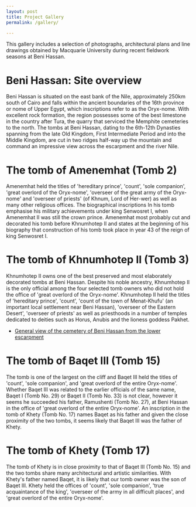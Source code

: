 ```yaml
---
layout: post
title: Project Gallery
permalink: /gallery/

---
```



<!-- <amp-img width="600" height="300" layout="responsive" src="http://lorempixel.com/600/300/sports"></amp-img> -->

<main id="content" role="main" class="content">

This gallery includes a selection of photographs, architectural plans and line drawings obtained by Macquarie University during recent fieldwork seasons at Beni Hassan. 

# Beni Hassan: Site overview

Beni Hassan is situated on the east bank of the Nile, approximately 250km south of Cairo and falls within the ancient boundaries of the 16th province or nome of Upper Egypt, which inscriptions refer to as the Oryx-nome. With excellent rock formation, the region possesses some of the best limestone in the country after Tura, the quarry that serviced the Memphite cemeteries to the north. The tombs at Beni Hassan, dating to the 6th-12th Dynasties spanning from the late Old Kingdom, First Intermediate Period and into the Middle Kingdom, are cut in two ridges half-way up the mountain and command an impressive view across the escarpment and the river Nile. 

# The tomb of Amenemhat  (Tomb 2)

Amenemhat held the titles of 'hereditary prince', 'count', 'sole companion', 'great overlord of the Oryx-nome', 'overseer of the great army of the Oryx-nome' and 'overseer of priests' (of Khnum, Lord of Her-wer) as well as many other religious offices. The biographical inscriptions In his tomb emphasise his military achievements under king Senwosret I, when Amenemhat II was still the crown prince. Amenemhat most probably cut and decorated his tomb before Khnumhotep II and states at the beginning of his biography that construction of his tomb took place in year 43 of the reign of king Senwosret I.

# The tomb of Khnumhotep II (Tomb 3)

Khnumhotep II owns one of the best preserved and most elaborately decorated tombs at Beni Hassan. Despite his noble ancestry, Khnumhotep II is the only official among the four selected tomb owners who did not hold the office of 'great overlord of the Oryx-nome'. Khnumhotep II held the titles of 'hereditary prince', 'count', 'count of the town of Menat-Khufu' (an important local settlement near Beni Hassan), 'overseer of the Eastern Desert', 'overseer of priests' as well as priesthoods in a number of temples dedicated to deities such as Horus, Anubis and the lioness goddess Pakhet.

* [General view of the cemetery of Beni Hassan from the lower escarpment](/gallery/General-view-of-the-cemetery-of-Beni-Hassan-from-the-lower-escarpment/)

# The tomb of Baqet III (Tomb 15)

The tomb is one of the largest on the cliff and Baqet III held the titles of 'count', 'sole companion', and 'great overlord of the entire Oryx-nome'. Whether Baqet III was related to the earlier officials of the same name, Baqet I (Tomb No. 29) or Baqet II (Tomb No. 33) is not clear, however it seems he succeeded his father, Ramushenti (Tomb No. 27), at Beni Hassan in the office of 'great overlord of the entire Oryx-nome'. An inscription in the tomb of Khety (Tomb No. 17) names Baqet as his father and given the close proximity of the two tombs, it seems likely that Baqet III was the father of Khety.

# The tomb of Khety (Tomb 17)

The tomb of Khety is in close proximity to that of Baqet III (Tomb No. 15) and the two tombs share many architectural and artistic similarities. With Khety's father named Baqet, it is likely that our tomb owner was the son of Baqet III. Khety held the offices of 'count', 'sole companion', 'true acquaintance of the king', 'overseer of the army in all difficult places', and 'great overlord of the entire Oryx-nome'.


</main>

